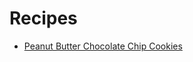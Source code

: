 # Recipes
- [Peanut Butter Chocolate Chip Cookies](https://recipes.justinwcain.com/PB_Cookies.html)
